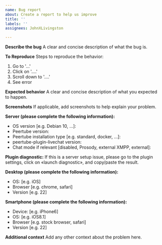 ```yaml
---
name: Bug report
about: Create a report to help us improve
title: ''
labels: ''
assignees: JohnXLivingston

---
```


**Describe the bug**
A clear and concise description of what the bug is.

**To Reproduce**
Steps to reproduce the behavior:
1. Go to '...'
2. Click on '....'
3. Scroll down to '....'
4. See error

**Expected behavior**
A clear and concise description of what you expected to happen.

**Screenshots**
If applicable, add screenshots to help explain your problem.


**Server (please complete the following information):**
 - OS version [e.g. Debian 10, ...]: 
 - Peertube version: 
 - Peertube installation type [e.g. standard, docker, ...]: 
 - peertube-plugin-livechat version: 
 - Chat mode if relevant [disabled, Prosody, external XMPP, external]:

**Plugin diagnostic:**
If this is a server setup issue, please go to the plugin settings, click on «launch diagnostic», and copy/paste the result.

**Desktop (please complete the following information):**
 - OS: [e.g. iOS]
 - Browser [e.g. chrome, safari]
 - Version [e.g. 22]

**Smartphone (please complete the following information):**
 - Device: [e.g. iPhone6]
 - OS: [e.g. iOS8.1]
 - Browser [e.g. stock browser, safari]
 - Version [e.g. 22]

**Additional context**
Add any other context about the problem here.
